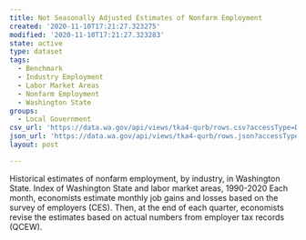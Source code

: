 ```yaml
---
title: Not Seasonally Adjusted Estimates of Nonfarm Employment
created: '2020-11-10T17:21:27.323275'
modified: '2020-11-10T17:21:27.323283'
state: active
type: dataset
tags:
  - Benchmark
  - Industry Employment
  - Labor Market Areas
  - Nonfarm Employment
  - Washington State
groups:
  - Local Government
csv_url: 'https://data.wa.gov/api/views/tka4-qurb/rows.csv?accessType=DOWNLOAD'
json_url: 'https://data.wa.gov/api/views/tka4-qurb/rows.json?accessType=DOWNLOAD'
layout: post

---
```

Historical estimates of nonfarm employment, by industry, in Washington State. 
Index of Washington State and labor market areas, 1990-2020
Each month, economists estimate monthly job gains and losses based on the survey of employers (CES). Then, at the end of each quarter, economists revise the estimates based on actual numbers from employer tax records (QCEW).
